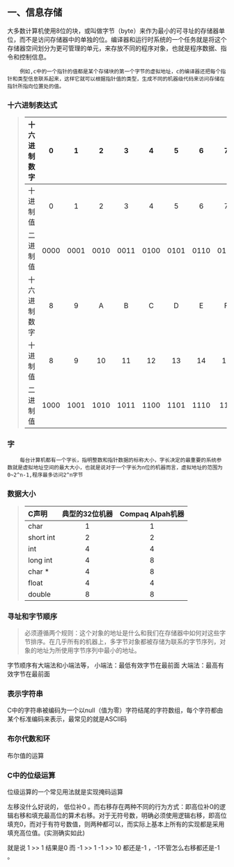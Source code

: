 ## 一、信息存储
大多数计算机使用8位的块，或叫做字节（byte）来作为最小的可寻址的存储器单位，而不是访问存储器中的单独的位。编译器和运行时系统的一个任务就是将这个存储器空间划分为更可管理的单元，来存放不同的程序对象，也就是程序数据、指令和控制信息。

        例如,c中的一个指针的值都是某个存储块的第一个字节的虚拟地址，c的编译器还把每个指针和类型信息联系起来，这样它就可以根据指针值的类型，生成不同的机器级代码来访问存储在指针所指向位置处的值。

### 十六进制表达式


>| 十六进制数字 |   0   |   1   |   2   |   3   |   4   |   5   |   6   |   7   |
>| :----------- | :---: | :---: | :---: | :---: | :---: | :---: | :---: | :---: |
>| 十进制值     |   0   |   1   |   2   |   3   |   4   |   5   |   6   |   7   |
>| 二进制值     | 0000  | 0001  | 0010  | 0011  | 0100  | 0101  | 0110  | 0111  |
>| 十六进制数字 |   8   |   9   |   A   |   B   |   C   |   D   |   E   |   F   |
>| 十进制值     |   8   |   9   |  10   |  11   |  12   |  13   |  14   |  15   |
>| 二进制值     | 1000  | 1001  | 1010  | 1011  | 1100  | 1101  | 1110  | 111  |

### 字
        每台计算机都有一个字长，指明整数和指针数据的标称大小，字长决定的最重要的系统参数就是虚拟地址空间的最大大小，也就是说对于一个字长为n位的机器而言，虚拟地址的范围为0~2^n-1,程序最多访问2^n字节

### 数据大小
>| C声明 |   典型的32位机器   |   Compaq Alpah机器   |
>| :----------- | :-----------: | :-----------: | 
>| char     |   1   |   1   |  
>| short int     |   2   |   2   |  
>| int     |   4   |   4   |  
>| long int     |   4   |   8   |  
>| char *     |   4   |   8   |  
>| float     |   4   |   4   |  
>| double     |   8   |   8   |  

### 寻址和字节顺序
>必须遵循两个规则：这个对象的地址是什么和我们在存储器中如何对这些字节排序。在几乎所有的机器上，多字节对象都被存储为联系的字节序列，对象的地址为所使用字节序列中最小的地址。

字节顺序有大端法和小端法等，
小端法：最低有效字节在最前面
大端法：最高有效字节在最前面

### 表示字符串
C中的字符串被编码为一个以null（值为零）字符结尾的字符数组，每个字符都由某个标准编码来表示，最常见的就是ASCII码

### 布尔代数和环

布尔值的运算

### C中的位级运算
位级运算的一个常见用法就是实现掩码运算


左移没什么好说的， 低位补0 。而右移存在两种不同的行为方式：即高位补0的逻辑右移和填充最高位的算术右移。对于无符号数，明确必须使用逻辑右移，即高位填充0，而对于有符号数值，则两种都可以，而实际上基本上所有的实现都是采用填充高位值。(实测确实如此)

就是说 1 >> 1 结果是0 而 -1 >> 1 -1 >> 10 都还是-1 ，-1不管怎么右移都还是-1 。
